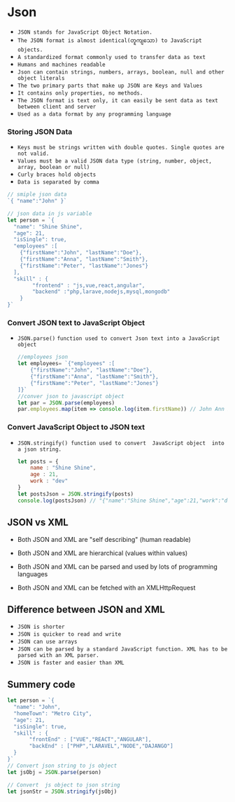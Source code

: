 # Json

- `JSON stands for JavaScript Object Notation.`
- `The JSON format is almost identical(တူကျသော) to JavaScript objects.`
- `A standardized format commonly used to transfer data as text`
-  `Humans and machines readable `
- `Json can contain strings, numbers, arrays, boolean, null and other object literals`
- `The two primary parts that make up JSON are Keys and Values`
-  `It contains only properties, no methods.`
- `The JSON format is text only, it can easily be sent data as text between client and server`
-  `Used as a data format by any programming language`







### Storing JSON Data

- `Keys must be strings written with double quotes. Single quotes are not valid.`
- `Values must be a valid JSON data type (string, number, object, array, boolean or null)`
- `Curly braces hold objects`
- `Data is separated by comma`

```js
// smiple json data
`{ "name":"John" }`

// json data in js variable
let person = `{
  "name": "Shine Shine",  
  "age": 21, 
  "isSingle": true,
  "employees" :[
    {"firstName":"John", "lastName":"Doe"},
    {"firstName":"Anna", "lastName":"Smith"},
    {"firstName":"Peter", "lastName":"Jones"}
  ],
  "skill" : {
        "frontend" : "js,vue,react,angular",
        "backend" :"php,larave,nodejs,mysql,mongodb"
    }
}`
```







###  Convert  JSON text  to  JavaScript Object

- `JSON.parse()` `function used to convert Json text into a JavaScript object`

  ```js
  //employees json 
  let employees= `{"employees" :[
      {"firstName":"John", "lastName":"Doe"},
      {"firstName":"Anna", "lastName":"Smith"},
      {"firstName":"Peter", "lastName":"Jones"}
  ]}`
  //conver json to javascript object
  let par = JSON.parse(employees)
  par.employees.map(item => console.log(item.firstName)) // John Ann Peter
  ```

  







### Convert JavaScript Object to JSON text

- `JSON.stringify() function used to convert  JavaScript object  into a json string.`

  ```js
  let posts = { 
      name : "Shine Shine",
      age : 21,
      work : "dev"
  }
  let postsJson = JSON.stringify(posts)
  console.log(postsJson) // "{"name":"Shine Shine","age":21,"work":"dev"}"
  ```

  









## JSON vs XML

- Both JSON and XML are "self describing" (human readable)

- Both JSON and XML are hierarchical (values within values)

- Both JSON and XML can be parsed and used by lots of programming languages

- Both JSON and XML can be fetched with an XMLHttpRequest








## Difference between  JSON and XML

- `JSON is shorter`
- `JSON is quicker to read and write`
- `JSON can use arrays`
- `JSON can be parsed by a standard JavaScript function. XML has to be parsed with an XML parser.`
- `JSON is faster and easier than XML`







## Summery code

```js
let person = `{
  "name": "John",  
  "homeTown": "Metro City", 
  "age": 21, 
  "isSingle": true,
  "skill" : {
       "frontEnd" : ["VUE","REACT","ANGULAR"],
       "backEnd" : ["PHP","LARAVEL","NODE","DAJANGO"]
  }
}`
// Convert json string to js object
let jsObj = JSON.parse(person)

// Convert  js object to json string
let jsonStr = JSON.stringify(jsObj) 
```



